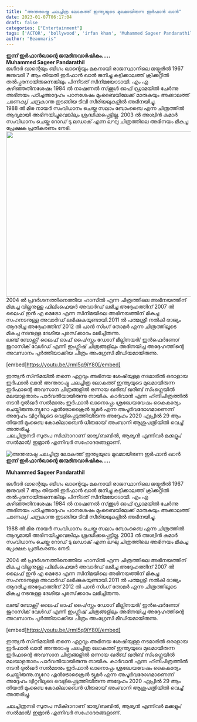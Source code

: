 ```yaml
---
title: "അന്തരാഷ്ട്ര ചലച്ചിത്ര ലോകത്ത് ഇന്ത്യയുടെ മുഖമായിരുന്ന ഇർഫാൻ ഖാൻ"
date: 2023-01-07T06:17:04
draft: false
categories: ["Entertainment"]
tags: ['ACTOR', 'bollywood', 'irfan khan', 'Muhammed Sageer Pandarathil', 'ഇർഫാൻ ഖാൻ']
author: "Beaumaris"
---
```


<div class="x11i5rnm xat24cr x1mh8g0r x1vvkbs xdj266r x126k92a">
<div dir="auto"><strong>ഇന്ന് ഇർഫാൻഖാന്റെ ജന്മദിനവാർഷികം.....</strong></div>
<div dir="auto"></div>
<div dir="auto"><strong>Muhammed Sageer Pandarathil</strong></div>
</div>
<div class="x11i5rnm xat24cr x1mh8g0r x1vvkbs xtlvy1s x126k92a">
<div dir="auto"></div>
<div dir="auto">ജ​ഗീദർ ഖാന്റെയും ബീ​ഗം ഖാന്റെയും മകനായി രാജസ്ഥാനിലെ ജയ്പൂരിൽ 1967 ജനുവരി 7 ആം തിയതി ഇർഫാൻ ഖാൻ ജനിച്ചു.കുട്ടിക്കാലത്ത് ക്രിക്കറ്റിൽ തൽപ്പരനായിരുന്നെങ്കിലും പിന്നീടത് സിനിമയോടായി. എം എ കഴിഞ്ഞതിനശേഷം 1984 ല്<span class="x3nfvp2 x1j61x8r x1fcty0u xdj266r xhhsvwb xat24cr xgzva0m xxymvpz">‍</span> നാഷണല്<span class="x3nfvp2 x1j61x8r x1fcty0u xdj266r xhhsvwb xat24cr xgzva0m xxymvpz">‍</span> സ്‌ക്കൂള്<span class="x3nfvp2 x1j61x8r x1fcty0u xdj266r xhhsvwb xat24cr xgzva0m xxymvpz">‍</span> ഓഫ് ഡ്രാമയില്<span class="x3nfvp2 x1j61x8r x1fcty0u xdj266r xhhsvwb xat24cr xgzva0m xxymvpz">‍</span> ചേര്<span class="x3nfvp2 x1j61x8r x1fcty0u xdj266r xhhsvwb xat24cr xgzva0m xxymvpz">‍</span>ന്നു അഭിനയം പഠിച്ചഅദ്ദേഹം പഠനശേഷം മുംബൈയിലേക്ക് മാരുകയും അക്കാലത്ത് ചാണക്യ/ ചന്ദ്രകാന്ത തുടങ്ങിയ ടിവി സീരിയലുകളില്<span class="x3nfvp2 x1j61x8r x1fcty0u xdj266r xhhsvwb xat24cr xgzva0m xxymvpz">‍</span> അഭിനയിച്ചു.</div>
</div>
<div class="x11i5rnm xat24cr x1mh8g0r x1vvkbs xtlvy1s x126k92a">
<div dir="auto">1988 ല്<span class="x3nfvp2 x1j61x8r x1fcty0u xdj266r xhhsvwb xat24cr xgzva0m xxymvpz">‍</span> മീര നായർ സംവിധാനം ചെയ്ത സലാം ബോംബൈ എന്ന ചിത്രത്തിൽ ആദ്യമായി അഭിനയിച്ചുവെങ്കിലും ശ്രദ്ധിക്കപ്പെട്ടില്ല. 2003 ൽ അശ്വിൻ കുമാർ സംവിധാനം ചെയ്ത റോഡ് ടു ലഡാക് എന്ന ലഘു ചിത്രത്തിലെ അഭിനയം മികച്ച പ്രേക്ഷക പ്രതികരണം നേടി.</div>
</div>
<div class="x11i5rnm xat24cr x1mh8g0r x1vvkbs xtlvy1s x126k92a">
<div dir="auto"></div>
<div dir="auto"><img class="size-large wp-image-377792 aligncenter" src="https://cdn.boolokam.com/articles/2023/01/fww-1024x576.webp" alt="" width="800" height="450" />2004 ൽ പ്രദര്<span class="x3nfvp2 x1j61x8r x1fcty0u xdj266r xhhsvwb xat24cr xgzva0m xxymvpz">‍</span>ശനത്തിനെത്തിയ ഹാസില്<span class="x3nfvp2 x1j61x8r x1fcty0u xdj266r xhhsvwb xat24cr xgzva0m xxymvpz">‍</span> എന്ന ചിത്രത്തിലെ അഭിനയത്തിന് മികച്ച വില്ലനുള്ള ഫിലിംഫെയർ അവാര്<span class="x3nfvp2 x1j61x8r x1fcty0u xdj266r xhhsvwb xat24cr xgzva0m xxymvpz">‍</span>ഡ് ലഭിച്ച അദ്ദേഹത്തിന് 2007 ല്<span class="x3nfvp2 x1j61x8r x1fcty0u xdj266r xhhsvwb xat24cr xgzva0m xxymvpz">‍</span> ലൈഫ് ഇൻ എ മെട്രോ എന്ന സിനിമയിലെ അഭിനയത്തിന് മികച്ച സഹനടനുള്ള അവാര്<span class="x3nfvp2 x1j61x8r x1fcty0u xdj266r xhhsvwb xat24cr xgzva0m xxymvpz">‍</span>ഡ് ലഭിക്കുകയുണ്ടായി.2011 ൽ പത്മശ്രീ നൽകി രാജ്യം ആദരിച്ച അദ്ദേഹത്തിന് 2012 ൽ പാൻ സിംഗ് തോമർ എന്ന ചിത്രത്തിലൂടെ മികച്ച നടനുള്ള ദേശീയ പുരസ്‌ക്കാരം ലഭിച്ചിരുന്നു.</div>
</div>
<div class="x11i5rnm xat24cr x1mh8g0r x1vvkbs xtlvy1s x126k92a">
<div dir="auto">ലഞ്ച് ബോക്സ്/ ലൈഫ് ഓഫ് പൈ/സ്ലം ഡോഗ് മീല്ലിനയർ/ ഇൻഫെർണോ/ജുറാസിക് വേൾഡ് എന്നീ ഇംഗ്ലീഷ് ചിത്രങ്ങളിലും അഭിനയിച്ച അദ്ദേഹത്തിന്റെ അവസാനം പൂർത്തിയാക്കിയ ചിത്രം അംഗ്രേസി മീഡിയമായിരുന്നു.</div>
<div dir="auto">

[embed]https://youtu.be/JrmI5q9iY80[/embed]

</div>
</div>
<div class="x11i5rnm xat24cr x1mh8g0r x1vvkbs xtlvy1s x126k92a">
<div dir="auto"></div>
<div dir="auto">ഇന്ത്യൻ സിനിമയിൽ തന്നെ ഏറ്റവും അഭിനയ ശേഷിയുള്ള നടമാരിൽ ഒരാളായ ഇർഫാൻ ഖാൻ അന്തരാഷ്ട്ര ചലച്ചിത്ര ലോകത്ത് ഇന്ത്യയുടെ മുഖമായിരുന്ന ഇര്<span class="x3nfvp2 x1j61x8r x1fcty0u xdj266r xhhsvwb xat24cr xgzva0m xxymvpz">‍</span>ഫാന്റെ അവസാന ചിത്രങ്ങളില്<span class="x3nfvp2 x1j61x8r x1fcty0u xdj266r xhhsvwb xat24cr xgzva0m xxymvpz">‍</span> ഒന്നായ ഖരീബ് ഖരീബ് സിംഗ്ലെയില്<span class="x3nfvp2 x1j61x8r x1fcty0u xdj266r xhhsvwb xat24cr xgzva0m xxymvpz">‍</span> മലയാളതാരം പാര്<span class="x3nfvp2 x1j61x8r x1fcty0u xdj266r xhhsvwb xat24cr xgzva0m xxymvpz">‍</span>വതിയായിരുന്നു നായിക. കാര്<span class="x3nfvp2 x1j61x8r x1fcty0u xdj266r xhhsvwb xat24cr xgzva0m xxymvpz">‍</span>വാന്<span class="x3nfvp2 x1j61x8r x1fcty0u xdj266r xhhsvwb xat24cr xgzva0m xxymvpz">‍</span> എന്ന ഹിന്ദിചിത്രത്തില്<span class="x3nfvp2 x1j61x8r x1fcty0u xdj266r xhhsvwb xat24cr xgzva0m xxymvpz">‍</span> നടന്<span class="x3nfvp2 x1j61x8r x1fcty0u xdj266r xhhsvwb xat24cr xgzva0m xxymvpz">‍</span> ദുല്<span class="x3nfvp2 x1j61x8r x1fcty0u xdj266r xhhsvwb xat24cr xgzva0m xxymvpz">‍</span>ഖര്<span class="x3nfvp2 x1j61x8r x1fcty0u xdj266r xhhsvwb xat24cr xgzva0m xxymvpz">‍</span> സല്<span class="x3nfvp2 x1j61x8r x1fcty0u xdj266r xhhsvwb xat24cr xgzva0m xxymvpz">‍</span>മാനും ഇര്<span class="x3nfvp2 x1j61x8r x1fcty0u xdj266r xhhsvwb xat24cr xgzva0m xxymvpz">‍</span>ഫാന്<span class="x3nfvp2 x1j61x8r x1fcty0u xdj266r xhhsvwb xat24cr xgzva0m xxymvpz">‍</span> ഖാനൊപ്പം ശ്രദ്ധേയവേഷം കൈകാര്യം ചെയ്തിരുന്നു.ന്യൂറോ എൻട്രോക്രൈൻ ട്യൂമർ എന്ന അപൂർവരോഗമാണെന്ന് അദ്ദേഹം ട്വിറ്ററിലൂടെ വെളിപ്പെടുത്തിയിരുന്ന അദ്ദേഹം 2020 ഏപ്രിൽ 29 ആം തിയതി മുംബൈ കോകിലാബെന്<span class="x3nfvp2 x1j61x8r x1fcty0u xdj266r xhhsvwb xat24cr xgzva0m xxymvpz">‍</span> ധീരുഭായ് അംബാനി ആശുപത്രിയില്<span class="x3nfvp2 x1j61x8r x1fcty0u xdj266r xhhsvwb xat24cr xgzva0m xxymvpz">‍</span> വെച്ച് അന്തരിച്ചു.</div>
</div>
<div class="x11i5rnm xat24cr x1mh8g0r x1vvkbs xtlvy1s x126k92a">
<div dir="auto">ചലച്ചിത്രനടി സുതപ സിക്ദാറാണ് ഭാര്യ/ബബിൽ, ആര്യൻ എന്നിവർ മക്കളും/സൽമാൻ/ ഇമ്രാൻ എന്നിവർ സഹോദരങ്ങളാണ്.</div>
</div>


![അന്തരാഷ്ട്ര ചലച്ചിത്ര ലോകത്ത് ഇന്ത്യയുടെ മുഖമായിരുന്ന ഇർഫാൻ ഖാൻ](https://cdn.boolokam.com/articles/2023/01/fww-1024x576.webp)**ഇന്ന് ഇർഫാൻഖാന്റെ ജന്മദിനവാർഷികം.....**

**Muhammed Sageer Pandarathil**

ജ​ഗീദർ ഖാന്റെയും ബീ​ഗം ഖാന്റെയും മകനായി രാജസ്ഥാനിലെ ജയ്പൂരിൽ 1967 ജനുവരി 7 ആം തിയതി ഇർഫാൻ ഖാൻ ജനിച്ചു.കുട്ടിക്കാലത്ത് ക്രിക്കറ്റിൽ തൽപ്പരനായിരുന്നെങ്കിലും പിന്നീടത് സിനിമയോടായി. എം എ കഴിഞ്ഞതിനശേഷം 1984 ല്‍ നാഷണല്‍ സ്‌ക്കൂള്‍ ഓഫ് ഡ്രാമയില്‍ ചേര്‍ന്നു അഭിനയം പഠിച്ചഅദ്ദേഹം പഠനശേഷം മുംബൈയിലേക്ക് മാരുകയും അക്കാലത്ത് ചാണക്യ/ ചന്ദ്രകാന്ത തുടങ്ങിയ ടിവി സീരിയലുകളില്‍ അഭിനയിച്ചു.

1988 ല്‍ മീര നായർ സംവിധാനം ചെയ്ത സലാം ബോംബൈ എന്ന ചിത്രത്തിൽ ആദ്യമായി അഭിനയിച്ചുവെങ്കിലും ശ്രദ്ധിക്കപ്പെട്ടില്ല. 2003 ൽ അശ്വിൻ കുമാർ സംവിധാനം ചെയ്ത റോഡ് ടു ലഡാക് എന്ന ലഘു ചിത്രത്തിലെ അഭിനയം മികച്ച പ്രേക്ഷക പ്രതികരണം നേടി.

2004 ൽ പ്രദര്‍ശനത്തിനെത്തിയ ഹാസില്‍ എന്ന ചിത്രത്തിലെ അഭിനയത്തിന് മികച്ച വില്ലനുള്ള ഫിലിംഫെയർ അവാര്‍ഡ് ലഭിച്ച അദ്ദേഹത്തിന് 2007 ല്‍ ലൈഫ് ഇൻ എ മെട്രോ എന്ന സിനിമയിലെ അഭിനയത്തിന് മികച്ച സഹനടനുള്ള അവാര്‍ഡ് ലഭിക്കുകയുണ്ടായി.2011 ൽ പത്മശ്രീ നൽകി രാജ്യം ആദരിച്ച അദ്ദേഹത്തിന് 2012 ൽ പാൻ സിംഗ് തോമർ എന്ന ചിത്രത്തിലൂടെ മികച്ച നടനുള്ള ദേശീയ പുരസ്‌ക്കാരം ലഭിച്ചിരുന്നു.

ലഞ്ച് ബോക്സ്/ ലൈഫ് ഓഫ് പൈ/സ്ലം ഡോഗ് മീല്ലിനയർ/ ഇൻഫെർണോ/ജുറാസിക് വേൾഡ് എന്നീ ഇംഗ്ലീഷ് ചിത്രങ്ങളിലും അഭിനയിച്ച അദ്ദേഹത്തിന്റെ അവസാനം പൂർത്തിയാക്കിയ ചിത്രം അംഗ്രേസി മീഡിയമായിരുന്നു.

[embed]https://youtu.be/JrmI5q9iY80[/embed] 

ഇന്ത്യൻ സിനിമയിൽ തന്നെ ഏറ്റവും അഭിനയ ശേഷിയുള്ള നടമാരിൽ ഒരാളായ ഇർഫാൻ ഖാൻ അന്തരാഷ്ട്ര ചലച്ചിത്ര ലോകത്ത് ഇന്ത്യയുടെ മുഖമായിരുന്ന ഇര്‍ഫാന്റെ അവസാന ചിത്രങ്ങളില്‍ ഒന്നായ ഖരീബ് ഖരീബ് സിംഗ്ലെയില്‍ മലയാളതാരം പാര്‍വതിയായിരുന്നു നായിക. കാര്‍വാന്‍ എന്ന ഹിന്ദിചിത്രത്തില്‍ നടന്‍ ദുല്‍ഖര്‍ സല്‍മാനും ഇര്‍ഫാന്‍ ഖാനൊപ്പം ശ്രദ്ധേയവേഷം കൈകാര്യം ചെയ്തിരുന്നു.ന്യൂറോ എൻട്രോക്രൈൻ ട്യൂമർ എന്ന അപൂർവരോഗമാണെന്ന് അദ്ദേഹം ട്വിറ്ററിലൂടെ വെളിപ്പെടുത്തിയിരുന്ന അദ്ദേഹം 2020 ഏപ്രിൽ 29 ആം തിയതി മുംബൈ കോകിലാബെന്‍ ധീരുഭായ് അംബാനി ആശുപത്രിയില്‍ വെച്ച് അന്തരിച്ചു.

ചലച്ചിത്രനടി സുതപ സിക്ദാറാണ് ഭാര്യ/ബബിൽ, ആര്യൻ എന്നിവർ മക്കളും/സൽമാൻ/ ഇമ്രാൻ എന്നിവർ സഹോദരങ്ങളാണ്.
